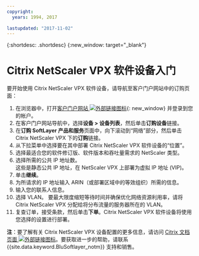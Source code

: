 ```yaml
---
copyright:
  years: 1994, 2017
  
lastupdated: "2017-11-02"
---
```


{:shortdesc: .shortdesc}
{:new_window: target="_blank"}

# Citrix NetScaler VPX 软件设备入门

要开始使用 Citrix NetScaler VPX 软件设备，请导航至客户门户网站中的订购页面：

1. 在浏览器中，打开[客户门户网站 ![外部链接图标](../../icons/launch-glyph.svg "外部链接图标")](https://control.softlayer.com/){: new_window} 并登录到您的帐户。
2. 在客户门户网站导航中，选择**设备 > 设备列表**，然后单击**订购设备**链接。 
3. 在**订购 SoftLayer 产品和服务**页面中，向下滚动到“网络”部分，然后单击 Citrix NetScaler VPX 下的**订购**链接。
4. 从下拉菜单中选择要在其中部署 Citrix NetScaler VPX 软件设备的“位置”。  
5. 选择最适合您的软件修订版、软件版本和吞吐量需求的 NetScaler 类型。 
6. 选择所需的公共 IP 地址数。  
	这些是静态公共 IP 地址，在 NetScaler VPX 上部署为虚拟 IP 地址 (VIP)。
7. 单击**继续**。
8. 为所请求的 IP 地址输入 ARIN（或部署区域中的等效组织）所需的信息。
9. 输入您的联系人信息。 
10. 选择 VLAN。
	要最大限度缩短等待时间并确保优化网络资源利用率，请将 Citrix NetScaler VPX 分配给将分布流量的服务器所在的 VLAN。 
11. 复查订单，接受条款，然后单击**下单**。Citrix NetScaler VPX 软件设备将使用您选择的设置进行部署。 

**注**：要了解有关 Citrix NetScaler VPX 设备配置的更多信息，请访问 [Citrix 文档页面 ![外部链接图标](../../icons/launch-glyph.svg "外部链接图标")](https://docs.citrix.com/en-us/netscaler.html)。要获取进一步的帮助，请联系 {{site.data.keyword.BluSoftlayer_notm}} 支持和销售。
